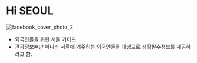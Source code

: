 # Hi SEOUL
![facebook_cover_photo_2](https://user-images.githubusercontent.com/68933325/195322911-092d7d2b-a2f8-44df-a580-50fac0543bfa.png)
- 외국인들을 위한 서울 가이드
- 관광정보뿐만 아니라 서울에 거주하는 외국인들을 대상으로 생활필수정보를 제공하려고 함.



